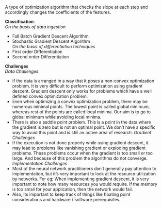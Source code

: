 A type of optimization algorithm that checks the slope at each step and accordingly changes the coefficients of the features.  

**Classification**:  
*On the basis of data ingestion*  
- Full Batch Gradient Descent Algorithm
- Stochastic Gradient Descent Algorithm  
*On the basis of differentiation techniques*  
- First order Differentiation
- Second order Differentiation

**Challenges**  
*Data Challenges*  
- If the data is arranged in a way that it poses a non-convex optimization problem. It is very difficult to perform optimization using gradient descent. Gradient descent only works for problems which have a well defined convex optimization problem.
- Even when optimizing a convex optimization problem, there may be numerous minimal points. The lowest point is called global minimum, whereas rest of the points are called local minima. Our aim is to go to global minimum while avoiding local minima.
- There is also a saddle point problem. This is a point in the data where the gradient is zero but is not an optimal point. We don’t have a specific way to avoid this point and is still an active area of research.
*Gradient Challenges*   
- If the execution is not done properly while using gradient descent, it may lead to problems like vanishing gradient or exploding gradient problems. These problems occur when the gradient is too small or too large. And because of this problem the algorithms do not converge.
*Implementation Challenges*  
- Most of the neural network practitioners don’t generally pay attention to implementation, but it’s very important to look at the resource utilization by networks. For eg: When implementing gradient descent, it is very important to note how many resources you would require. If the memory is too small for your application, then the network would fail.
- Also, its important to keep track of things like floating point considerations and hardware / software prerequisites.
